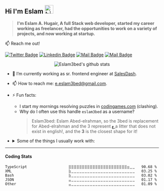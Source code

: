 
## Hi I'm Eslam <img src="https://user-images.githubusercontent.com/1303154/88677602-1635ba80-d120-11ea-84d8-d263ba5fc3c0.gif" width="28px" alt="hi">

> **I'm Eslam A. Hugair, A full Stack web developer, started my career working as freelancer, had the opportunities to work on a variety of projects, and now working at startup.**


:mailbox: Reach me out!

[![Twitter Badge](https://img.shields.io/badge/-@Eslam3bed-1ca0f1?style=flat&labelColor=1ca0f1&logo=twitter&logoColor=white&link=https://twitter.com/Eslam3bed)](https://twitter.com/Eslam3bd) [![Linkedin Badge](https://img.shields.io/badge/-Eslam3bed-0e76a8?style=flat&labelColor=0e76a8&logo=linkedin&logoColor=white)](https://www.linkedin.com/in/eslam3bed/) [![Mail Badge](https://img.shields.io/badge/-@Eslam3bed-e84393?style=flat&labelColor=e84393&logo=instagram&logoColor=white)](https://instagram.com/eslam3bed) [![Mail Badge](https://img.shields.io/badge/-e.eslam3bed-c0392b?style=flat&labelColor=c0392b&logo=gmail&logoColor=white)](mailto:e.eslam3bed@gmail.com)


<center>

![Eslam3bed's github stats](https://github-readme-stats.vercel.app/api?username=eslam3bed&count_private=true&theme=dracula&&show_icons=true&hide=contribs)

</center>


- 🔭 I’m currently working as sr. frontend engineer at [SalesDash][1].
- 📫 How to reach me: e.eslam3bed@gmail.com.
- ⚡ Fun facts: 
  - I start my mornings resolving puzzles in [codingames.com](https://codingame.com) (clashing).
  - Why do I often use this handle `eslam3bed` as a username?
    > Eslam3bed: Eslam Abed-elrahman, so the 3bed is replacement for Abed-elrahman and the 3 represent [**`ع`** ](https://www.quora.com/How-do-I-pronounce-the-Arabic-%D8%B9-letter) a litter that does not exist in english!, and the **3** is the closest shape for it!
- <details>
  <summary>
      Some of the things I usually work with:
  </summary>

  #### Languages
  ![JavaScript](https://img.shields.io/badge/javascript-%23323330.svg?style=for-the-badge&logo=javascript&logoColor=%23F7DF1E) ![NodeJS](https://img.shields.io/badge/node.js-6DA55F?style=for-the-badge&logo=node.js&logoColor=white) ![TypeScript](https://img.shields.io/badge/typescript-%23007ACC.svg?style=for-the-badge&logo=typescript&logoColor=white) ![HTML5](https://img.shields.io/badge/html5-%23E34F26.svg?style=for-the-badge&logo=html5&logoColor=white) ![CSS3](https://img.shields.io/badge/css3-%231572B6.svg?style=for-the-badge&logo=css3&logoColor=white) ![Markdown](https://img.shields.io/badge/markdown-%23000000.svg?style=for-the-badge&logo=markdown&logoColor=white)

  #### Frameworks & Libraries:

  ![React](https://img.shields.io/badge/react-%2320232a.svg?style=for-the-badge&logo=react&logoColor=%2361DAFB) ![Redux](https://img.shields.io/badge/redux-%23593d88.svg?style=for-the-badge&logo=redux&logoColor=white) ![SASS](https://img.shields.io/badge/SASS-hotpink.svg?style=for-the-badge&logo=SASS&logoColor=white) ![Express.js](https://img.shields.io/badge/express.js-%23404d59.svg?style=for-the-badge&logo=express&logoColor=%2361DAFB) ![Socket.io](https://img.shields.io/badge/Socket.io-black?style=for-the-badge&logo=socket.io&badgeColor=010101) ![JWT](https://img.shields.io/badge/JWT-black?style=for-the-badge&logo=JSON%20web%20tokens) 

  #### Design tools:

  ![Figma](https://img.shields.io/badge/figma-%23F24E1E.svg?style=for-the-badge&logo=figma&logoColor=white) ![Invision](https://img.shields.io/badge/invision-FF3366?style=for-the-badge&logo=invision&logoColor=white) ![Adobe XD](https://img.shields.io/badge/Adobe%20XD-470137?style=for-the-badge&logo=Adobe%20XD&logoColor=#FF61F6) 

  #### IDE's I use:
  ![Visual Studio Code](https://img.shields.io/badge/Visual%20Studio%20Code-0078d7.svg?style=for-the-badge&logo=visual-studio-code&logoColor=white) ![CodePen](https://img.shields.io/badge/CodePen-white?style=for-the-badge&logo=codepen&logoColor=black) ![Repl.it](https://img.shields.io/badge/Repl.it-%230D101E.svg?style=for-the-badge&logo=replit&logoColor=white) ![CodeSandbox](https://img.shields.io/badge/Codesandbox-040404?style=for-the-badge&logo=codesandbox&logoColor=DBDBDB)

  #### Hosting SaaS I like to use:
  ![AWS](https://img.shields.io/badge/AWS-%23FF9900.svg?style=for-the-badge&logo=amazon-aws&logoColor=white)  ![Netlify](https://img.shields.io/badge/netlify-%23000000.svg?style=for-the-badge&logo=netlify&logoColor=#00C7B7) ![DigitalOcean](https://img.shields.io/badge/DigitalOcean-%230167ff.svg?style=for-the-badge&logo=digitalOcean&logoColor=white) ![Firebase](https://img.shields.io/badge/firebase-%23039BE5.svg?style=for-the-badge&logo=firebase) ![Google Cloud](https://img.shields.io/badge/GoogleCloud-%234285F4.svg?style=for-the-badge&logo=google-cloud&logoColor=white) ![Vercel](https://img.shields.io/badge/vercel-%23000000.svg?style=for-the-badge&logo=vercel&logoColor=white)


  #### Databases I used:
  ![MongoDB](https://img.shields.io/badge/MongoDB-%234ea94b.svg?style=for-the-badge&logo=mongodb&logoColor=white) ![MySQL](https://img.shields.io/badge/mysql-%2300f.svg?style=for-the-badge&logo=mysql&logoColor=white) ![Postgres](https://img.shields.io/badge/postgres-%23316192.svg?style=for-the-badge&logo=postgresql&logoColor=white) ![Redis](https://img.shields.io/badge/redis-%23DD0031.svg?style=for-the-badge&logo=redis&logoColor=white) 

  </details>


[1]: https://weart.io/



----
#### Coding Stats

<!--START_SECTION:waka-->

```text
TypeScript                   ⣿⣿⣿⣿⣿⣿⣿⣿⣿⣿⣿⣿⣿⣿⣿⣿⣿⣿⣿⣿⣿⣿⣶⣀⣀   90.68 %
XML                          ⣷⣀⣀⣀⣀⣀⣀⣀⣀⣀⣀⣀⣀⣀⣀⣀⣀⣀⣀⣀⣀⣀⣀⣀⣀   03.25 %
Bash                         ⣷⣀⣀⣀⣀⣀⣀⣀⣀⣀⣀⣀⣀⣀⣀⣀⣀⣀⣀⣀⣀⣀⣀⣀⣀   03.02 %
JSON                         ⣤⣀⣀⣀⣀⣀⣀⣀⣀⣀⣀⣀⣀⣀⣀⣀⣀⣀⣀⣀⣀⣀⣀⣀⣀   01.17 %
Other                        ⣤⣀⣀⣀⣀⣀⣀⣀⣀⣀⣀⣀⣀⣀⣀⣀⣀⣀⣀⣀⣀⣀⣀⣀⣀   01.09 %
```

<!--END_SECTION:waka-->
